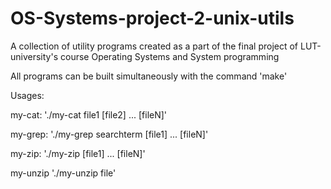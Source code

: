 # OS-Systems-project-2-unix-utils
A collection of utility programs created as a part of the final project of LUT-university's course Operating Systems and System programming

All programs can be built simultaneously with the command 'make'

Usages:



my-cat: './my-cat file1 [file2] ... [fileN]'

my-grep: './my-grep searchterm [file1] ... [fileN]'

my-zip: './my-zip [file1] ... [fileN]'

my-unzip './my-unzip file'
